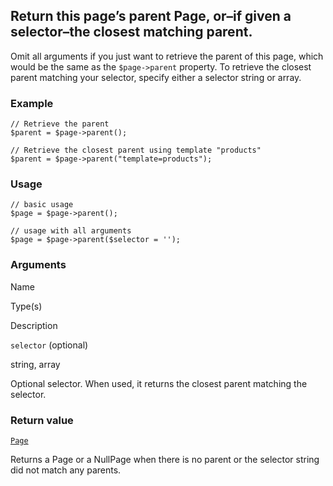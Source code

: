 Return this page’s parent Page, or–if given a selector–the closest matching parent.
-----------------------------------------------------------------------------------

Omit all arguments if you just want to retrieve the parent of this page, which would be the same as the `$page->parent` property. To retrieve the closest parent matching your selector, specify either a selector string or array.

### Example

    // Retrieve the parent
    $parent = $page->parent();
    
    // Retrieve the closest parent using template "products"
    $parent = $page->parent("template=products"); 

### Usage

    // basic usage
    $page = $page->parent();
    
    // usage with all arguments
    $page = $page->parent($selector = '');

### Arguments

Name

Type(s)

Description

`selector` (optional)

string, array

Optional selector. When used, it returns the closest parent matching the selector.

### Return value

[`Page`](/api/ref/page/)

Returns a Page or a NullPage when there is no parent or the selector string did not match any parents.

